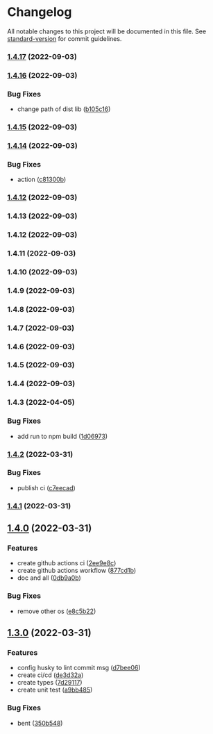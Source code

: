 # Changelog

All notable changes to this project will be documented in this file. See [standard-version](https://github.com/conventional-changelog/standard-version) for commit guidelines.

### [1.4.17](https://github.com/z22092/fast-uuidv4/compare/v1.4.16...v1.4.17) (2022-09-03)

### [1.4.16](https://github.com/z22092/fast-uuidv4/compare/v1.4.15...v1.4.16) (2022-09-03)


### Bug Fixes

* change path of dist lib ([b105c16](https://github.com/z22092/fast-uuidv4/commit/b105c163153412c8906d488d98eee08991c86ce4))

### [1.4.15](https://github.com/z22092/fast-uuidv4/compare/v1.4.14...v1.4.15) (2022-09-03)

### [1.4.14](https://github.com/z22092/fast-uuidv4/compare/v1.4.13...v1.4.14) (2022-09-03)


### Bug Fixes

* action ([c81300b](https://github.com/z22092/fast-uuidv4/commit/c81300b7466a51e1327baa51a57dcb263eb4a05e))

### [1.4.12](https://github.com/z22092/fast-uuidv4/compare/v1.4.11...v1.4.12) (2022-09-03)

### 1.4.13 (2022-09-03)

### 1.4.12 (2022-09-03)

### 1.4.11 (2022-09-03)

### 1.4.10 (2022-09-03)

### 1.4.9 (2022-09-03)

### 1.4.8 (2022-09-03)

### 1.4.7 (2022-09-03)

### 1.4.6 (2022-09-03)

### 1.4.5 (2022-09-03)

### 1.4.4 (2022-09-03)

### 1.4.3 (2022-04-05)


### Bug Fixes

* add run to npm build ([1d06973](https://github.com/z22092/fast-uuidv4/commit/1d069730ad5b0b90c482a50c4e4f1d7ac8c91606))

### [1.4.2](https://github.com/z22092/fast-uuidv4/compare/v1.4.1...v1.4.2) (2022-03-31)


### Bug Fixes

* publish ci ([c7eecad](https://github.com/z22092/fast-uuidv4/commit/c7eecad0bb19b8d8c3f6c204fef3748bfcb793fc))

### [1.4.1](https://github.com/z22092/fast-uuidv4/compare/v1.4.0...v1.4.1) (2022-03-31)

## [1.4.0](https://github.com/z22092/fast-uuidv4/compare/v1.3.0...v1.4.0) (2022-03-31)


### Features

* create github actions ci ([2ee9e8c](https://github.com/z22092/fast-uuidv4/commit/2ee9e8c738ed20838e8e63a9413b19e09e640496))
* create github actions workflow ([877cd1b](https://github.com/z22092/fast-uuidv4/commit/877cd1b3b24fd9726a6d12a9fe9c2ca4dbd0f48d))
* doc and all ([0db9a0b](https://github.com/z22092/fast-uuidv4/commit/0db9a0b6d963a88b4cf056f24bb8af68da51cfeb))


### Bug Fixes

* remove other os ([e8c5b22](https://github.com/z22092/fast-uuidv4/commit/e8c5b225b1108d9c1fb020bdf493ad5261d33d5f))

## [1.3.0](https://github.com/z22092/fast-uuidv4/compare/v1.2.1...v1.3.0) (2022-03-31)


### Features

* config husky to lint commit msg ([d7bee06](https://github.com/z22092/fast-uuidv4/commit/d7bee06b414c5ffb12382687106c61fd24ece07a))
* create ci/cd ([de3d32a](https://github.com/z22092/fast-uuidv4/commit/de3d32a40f678553427aa2d1d2ada205969b1a73))
* create types ([7d29117](https://github.com/z22092/fast-uuidv4/commit/7d2911767ff9fdf382663bf7f18ac4003e09d5e6))
* create unit test ([a9bb485](https://github.com/z22092/fast-uuidv4/commit/a9bb48568276f041c7bf17eb7644c55ba9f83670))


### Bug Fixes

* bent ([350b548](https://github.com/z22092/fast-uuidv4/commit/350b548e7ecd8b2273f0e84a517c655d6b2777f0))

